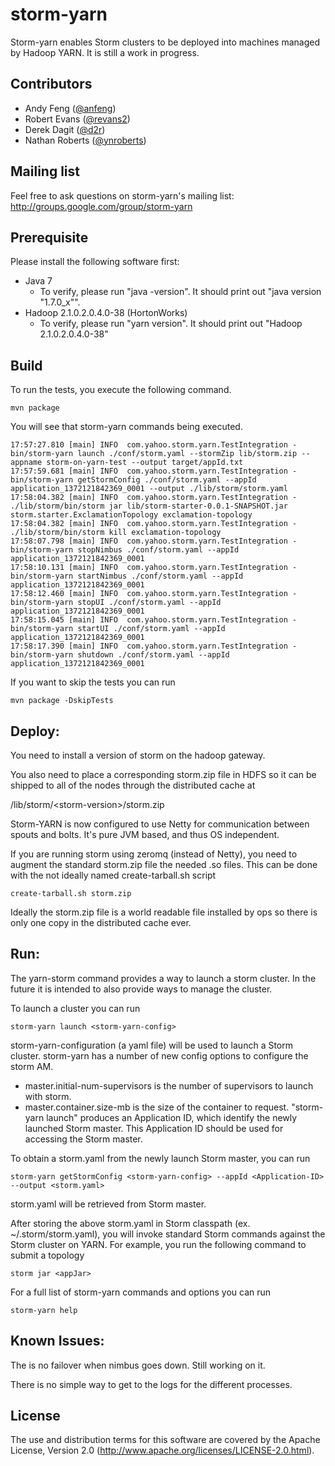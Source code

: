 <!--
  Copyright (c) 2013 Yahoo! Inc. All Rights Reserved.

  Licensed under the Apache License, Version 2.0 (the "License");
  you may not use this file except in compliance with the License.
  You may obtain a copy of the License at

    http://www.apache.org/licenses/LICENSE-2.0

  Unless required by applicable law or agreed to in writing, software
  distributed under the License is distributed on an "AS IS" BASIS,
  WITHOUT WARRANTIES OR CONDITIONS OF ANY KIND, either express or implied.
  See the License for the specific language governing permissions and
  limitations under the License. See accompanying LICENSE file.
-->
storm-yarn
=================
Storm-yarn enables Storm clusters to be deployed into machines managed by Hadoop YARN.  It is still a work
in progress.


## Contributors

* Andy Feng ([@anfeng](https://github.com/anfeng))
* Robert Evans ([@revans2](https://github.com/revans2))
* Derek Dagit ([@d2r](https://github.com/d2r))
* Nathan Roberts ([@ynroberts](https://github.com/ynroberts))

## Mailing list

Feel free to ask questions on storm-yarn's mailing list: http://groups.google.com/group/storm-yarn

## Prerequisite

Please install the following software first:
   * Java 7
      * To verify, please run "java -version". It should print out "java version \"1.7.0_x\"".
   * Hadoop 2.1.0.2.0.4.0-38 (HortonWorks)
      * To verify, please run "yarn version". It should print out "Hadoop 2.1.0.2.0.4.0-38"

   
## Build

To run the tests,  you execute the following command. 

    mvn package

You will see that storm-yarn commands being executed.
<pre><code>17:57:27.810 [main] INFO  com.yahoo.storm.yarn.TestIntegration - bin/storm-yarn launch ./conf/storm.yaml --stormZip lib/storm.zip --appname storm-on-yarn-test --output target/appId.txt
17:57:59.681 [main] INFO  com.yahoo.storm.yarn.TestIntegration - bin/storm-yarn getStormConfig ./conf/storm.yaml --appId application_1372121842369_0001 --output ./lib/storm/storm.yaml
17:58:04.382 [main] INFO  com.yahoo.storm.yarn.TestIntegration - ./lib/storm/bin/storm jar lib/storm-starter-0.0.1-SNAPSHOT.jar storm.starter.ExclamationTopology exclamation-topology
17:58:04.382 [main] INFO  com.yahoo.storm.yarn.TestIntegration - ./lib/storm/bin/storm kill exclamation-topology
17:58:07.798 [main] INFO  com.yahoo.storm.yarn.TestIntegration - bin/storm-yarn stopNimbus ./conf/storm.yaml --appId application_1372121842369_0001
17:58:10.131 [main] INFO  com.yahoo.storm.yarn.TestIntegration - bin/storm-yarn startNimbus ./conf/storm.yaml --appId application_1372121842369_0001
17:58:12.460 [main] INFO  com.yahoo.storm.yarn.TestIntegration - bin/storm-yarn stopUI ./conf/storm.yaml --appId application_1372121842369_0001
17:58:15.045 [main] INFO  com.yahoo.storm.yarn.TestIntegration - bin/storm-yarn startUI ./conf/storm.yaml --appId application_1372121842369_0001
17:58:17.390 [main] INFO  com.yahoo.storm.yarn.TestIntegration - bin/storm-yarn shutdown ./conf/storm.yaml --appId application_1372121842369_0001
</code></pre>

If you want to skip the tests you can run

    mvn package -DskipTests

## Deploy:

You need to install a version of storm on the hadoop gateway.

You also need to place a corresponding storm.zip file in HDFS so it can be
shipped to all of the nodes through the distributed cache at

/lib/storm/&lt;storm-version&gt;/storm.zip

Storm-YARN is now configured to use Netty for communication between spouts and bolts.
It's pure JVM based, and thus OS independent.

If you are running storm using zeromq (instead of Netty), you need to augment the standard
storm.zip file the needed .so files. This can be done with the not ideally
named create-tarball.sh script

    create-tarball.sh storm.zip

Ideally the storm.zip file is a world readable file installed by ops so there is
only one copy in the distributed cache ever.

## Run:

The yarn-storm command provides a way to launch a storm cluster.  In the future
it is intended to also provide ways to manage the cluster.

To launch a cluster you can run

    storm-yarn launch <storm-yarn-config>

storm-yarn-configuration (a yaml file) will be used to launch a Storm cluster.
storm-yarn has a number of new config options to configure the storm AM.
   * master.initial-num-supervisors is the number of supervisors to launch with storm.
   * master.container.size-mb is the size of the container to request.
"storm-yarn launch" produces an Application ID, which identify the newly launched Storm master.
This Application ID should be used for accessing the Storm master.

To obtain a storm.yaml from the newly launch Storm master, you can run

    storm-yarn getStormConfig <storm-yarn-config> --appId <Application-ID> --output <storm.yaml>

storm.yaml will be retrieved from Storm master.  

After storing the above storm.yaml in Storm classpath (ex. ~/.storm/storm.yaml), you will 
invoke standard Storm commands against the Storm cluster on YARN. For example, you run 
the following command to submit a topology

    storm jar <appJar>

For a full list of storm-yarn commands and options you can run

    storm-yarn help

## Known Issues:

The is no failover when nimbus goes down. Still working on it.

There is no simple way to get to the logs for the different processes.

## License

The use and distribution terms for this software are covered by the
Apache License, Version 2.0 (http://www.apache.org/licenses/LICENSE-2.0.html).


